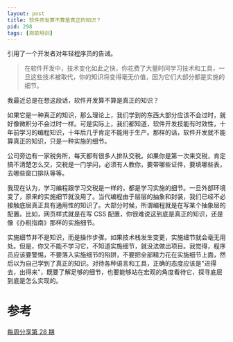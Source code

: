 ```yaml
---
layout: post
title: 软件开发算不算是真正的知识？
pid: 298
tags: [岗前培训]
---
```


引用了一个开发者对年轻程序员的告诫。

> 在软件开发中，技术变化如此之快，你花费了大量时间学习技术和工具，一旦这些技术被取代，你的知识将变得毫无价值，因为它们大部分都是实施的细节。

我最近总是在想这段话，软件开发算不算是真正的知识？

如果它是一种真正的知识，那么理论上，我们学到的东西大部分应该不会过时，就好像微积分不会过时一样。可是实际上，我们都知道，软件开发技能有时效性，十年前学习的编程知识，十年后几乎肯定不能用于生产。那样的话，软件开发就不能算真正的知识，只是一种实施的细节。

公司旁边有一家税务所，每天都有很多人排队交税。如果你是第一次来交税，肯定搞不清楚怎么交，交税是一门学问，必须有人教你，要带哪些证件，要填哪些表，去哪些窗口排队等等。

我现在认为，学习编程跟学习交税是一样的，都是学习实施的细节。一旦外部环境变了，原来的实施细节就没用了。当代编程由于层层的抽象和封装，我们已经不必接触底层真正具有通用性的知识了。大部分时候，所谓编程就是在写某个抽象层的配置。比如，网页样式就是在写 CSS 配置，你很难说这到底是真正的知识，还是像《办税指南》那样的实施细节。

实施细节并不是知识，而是操作步骤。如果技术栈发生变更，实施细节就会毫无用处。但是，你又不能不学习它，不知道实施细节，就没法做出项目。我觉得，程序员应该要警惕，不要落入实施细节的陷阱，不要把全部精力花在实施细节上面，然后以为自己学到了真正的知识。对待各种语言和工具，正确的态度应该是"进得去，出得来"，既要了解足够的细节，也要能够站在宏观的角度看待它，探寻底层到底是怎么实现的。

# 参考

[每周分享第 28 期](http://www.ruanyifeng.com/blog/2018/10/weekly-issue-28.html)
